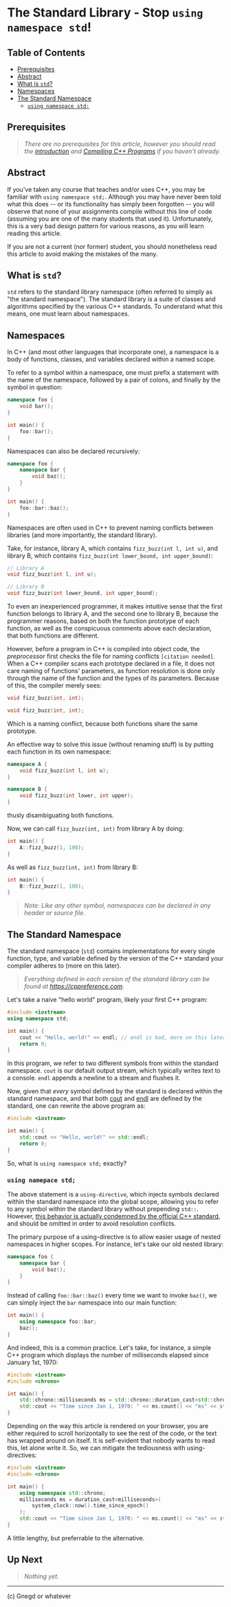 # The Standard Library - Stop `using namespace std`!

## Table of Contents
- [Prerequisites](#prerequisites)
- [Abstract](#abstract)
- [What is `std`?](#what-is-std)
- [Namespaces](#namespaces)
- [The Standard Namespace](#the-standard-namespace)
    - [`using namespace std;`](#using-namepace-std)

## Prerequisites
> *There are no prerequisites for this article, however you should read the [introduction](https://gnegd.net/articles/cpp/introduction) and [Compiling C++ Programs](https://gnegd.net/articles/cpp/compiling-code) if you haven't already.*

## Abstract
If you've taken any course that teaches and/or uses C++, you may be familiar with `using namespace std;`. Although you may have never been told what this does -- or its functionality has simply been forgotten -- you will observe that none of your assignments compile without this line of code (assuming you are one of the many students that used it). Unfortunately, this is a very bad design pattern for various reasons, as you will learn reading this article.

If you are not a current (nor former) student, you should nonetheless read this article to avoid making the mistakes of the many.

## What is `std`?
`std` refers to the standard library namespace (often referred to simply as "the standard namespace"). The standard library is a suite of classes and algorithms specified by the various C++ standards. To understand what this means, one must learn about namespaces.

## Namespaces
In C++ (and most other languages that incorporate one), a namespace is a body of functions, classes, and variables declared within a named scope. 

To refer to a symbol within a namespace, one must prefix a statement with the name of the namespace, followed by a pair of colons, and finally by the symbol in question:

```cpp
namespace foo {
    void bar();
}

int main() {
    foo::bar();
}
```

Namespaces can also be declared recursively:
```cpp
namespace foo {
    namespace bar {
        void baz();
    }
}

int main() {
    foo::bar::baz();
}
```

Namespaces are often used in C++ to prevent naming conflicts between libraries (and more importantly, the standard library).

Take, for instance, library A, which contains `fizz_buzz(int l, int u)`, and library B, which contains `fizz_buzz(int lower_bound, int upper_bound)`:

```cpp
// Library A
void fizz_buzz(int l, int u);

// Library B
void fizz_buzz(int lower_bound, int upper_bound); 
```

To even an inexperienced programmer, it makes intuitive sense that the first function belongs to library A, and the second one to library B, because the programmer reasons, based on both the function prototype of each function, as well as the conspicuous comments above each declaration, that both functions are different.

However, before a program in C++ is compiled into object code, the *preprocessor* first checks the file for naming conflicts `[citation needed]`. When a C++ compiler scans each prototype declared in a file, it does not care naming of functions' parameters, as function resolution is done only through the name of the function and the types of its parameters. Because of this, the compiler merely sees:

```cpp
void fizz_buzz(int, int);

void fizz_buzz(int, int);
```

Which is a naming conflict, because both functions share the same prototype.

An effective way to solve this issue (without renaming stuff) is by putting each function in its own namespace:

```cpp
namespace A {
    void fizz_buzz(int l, int u);
}

namespace B {
    void fizz_buzz(int lower, int upper);
}
```

thusly disambiguating both functions.

Now, we can call `fizz_buzz(int, int)` from library A by doing:

```cpp
int main() {
    A::fizz_buzz(1, 100);
}
```

As well as `fizz_buzz(int, int)` from library B:

```cpp
int main() {
    B::fizz_buzz(1, 100);
}
```

> *Note: Like any other symbol, namespaces can be declared in any header or source file.*

## The Standard Namespace
The standard namespace (`std`) contains implementations for every single function, type, and variable defined by the version of the C++ standard your compiler adheres to (more on this later).

> *Everything defined in each version of the standard library can be found at https://cppreference.com*.

Let's take a naive "hello world" program, likely your first C++ program:

```cpp
#include <iostream>
using namespace std;

int main() {
    cout << "Hello, world!" << endl; // endl is bad, more on this later
    return 0;
}
```

In this program, we refer to two different symbols from within the standard namespace. `cout` is our default output stream, which typically writes text to a console. `endl` appends a newline to a stream and flushes it.

Now, given that *every* symbol defined by the standard is declared within the standard namespace, and that both [cout](https://en.cppreference.com/w/cpp/io/cout) and [endl](https://en.cppreference.com/w/cpp/io/manip/endl) are defined by the standard, one can rewrite the above program as:

```cpp
#include <iostream>

int main() {
    std::cout << "Hello, world!" << std::endl;
    return 0;
}
```

So, what is `using namespace std;` exactly?

### `using namepace std;`

The above statement is a `using-directive`, which injects symbols declared within the standard namespace into the global scope, allowing you to refer to any symbol within the standard library without prepending `std::`. However, [this behavior is actually condemned by the official C++ standard](https://isocpp.github.io/CppCoreGuidelines/CppCoreGuidelines#Rs-using-directive), and should be omitted in order to avoid resolution conflicts.

The primary purpose of a using-directive is to allow easier usage of nested namespaces in higher scopes. For instance, let's take our old nested library:

```cpp
namespace foo {
    namespace bar {
        void baz();
    }
}
```

Instead of calling `foo::bar::baz()` every time we want to invoke `baz()`, we can simply inject the `bar` namespace into our main function:

```cpp
int main() {
    using namespace foo::bar;
    baz();
}
```

And indeed, this is a common practice. Let's take, for instance, a simple C++ program which displays the number of milliseconds elapsed since January 1st, 1970:

```cpp
#include <iostream>
#include <chrono>

int main() {
    std::chrono::milliseconds ms = std::chrono::duration_cast<std::chrono::milliseconds>(std::chrono::system_clock::now().time_since_epoch());
    std::cout << "Time since Jan 1, 1970: " << ms.count() << "ms" << std::endl;
}
```

Depending on the way this article is rendered on your browser, you are either required to scroll horizontally to see the rest of the code, or the text has wrapped around on itself. It is self-evident that nobody wants to read this, let alone write it. So, we can mitigate the tediousness with using-directives:

```cpp
#include <iostream>
#include <chrono>

int main() {
    using namespace std::chrono;
    milliseconds ms = duration_cast<milliseconds>(
        system_clock::now().time_since_epoch()
    );
    std::cout << "Time since Jan 1, 1970: " << ms.count() << "ms" << std::endl;
}
```

A little lengthy, but preferrable to the alternative.

## Up Next

> *Nothing yet.*

***
(c) Gnegd or whatever
